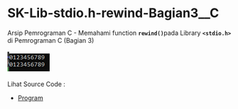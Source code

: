 # SK-Lib-stdio.h-rewind-Bagian3__C
Arsip Pemrograman C - Memahami function <code><b>rewind()</b></code>pada Library <code><b>&lt;stdio.h></b></code> di Pemrograman C (Bagian 3)<br><br>
<img src="https://github.com/RizkyKhapidsyah/SK-Lib-stdio.h-rewind-Bagian3__C/blob/master/SK-Lib-stdio.h-rewind-Bagian3__C/x64/result/001.PNG"><br><br>
Lihat Source Code : <br>
- <a href="https://github.com/RizkyKhapidsyah/SK-Lib-stdio.h-rewind-Bagian3__C/blob/master/SK-Lib-stdio.h-rewind-Bagian3__C/Source.c">Program</a>

